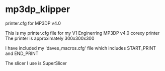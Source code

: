 # mp3dp_klipper
printer.cfg for MP3DP v4.0

This is my printer.cfg file for my V1 Enginerring MP3DP v4.0 corexy printer
The printer is approximately 300x300x300

I have included my 'daves_macros.cfg' file which includes START_PRINT and END_PRINT

The slicer I use is SuperSlicer


